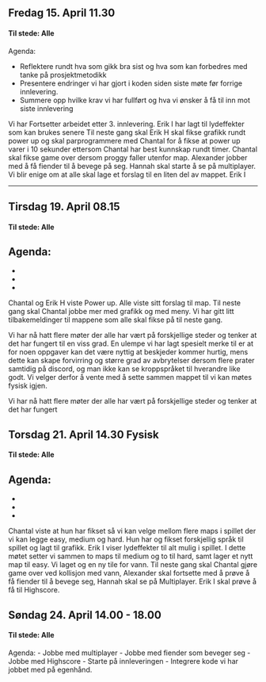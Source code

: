## Fredag 15. April 11.30
#### Til stede: Alle
Agenda: 
- Reflektere rundt hva som gikk bra sist og hva som kan forbedres med tanke på prosjektmetodikk
- Presentere endringer vi har gjort i koden siden siste møte før forrige innlevering.
- Summere opp hvilke krav vi har fullført og hva vi ønsker å få til inn mot siste innlevering

Vi har 
Fortsetter arbeidet etter 3. innlevering. 
Erik I har lagt til lydeffekter som kan brukes senere
Til neste gang skal Erik H skal fikse grafikk rundt power up og skal parprogrammere med Chantal for å fikse at power up varer i 10 sekunder ettersom Chantal har best kunnskap rundt timer. Chantal skal fikse game over dersom proggy faller utenfor map. Alexander jobber med å få fiender til å bevege på seg. Hannah skal starte å se på multiplayer. 
Vi blir enige om at alle skal lage et forslag til en liten del av mappet. Erik I

------

## Tirsdag 19. April 08.15
#### Til stede: Alle
Agenda: 
- 
-
-
-

Chantal og Erik H viste Power up. Alle viste sitt forslag til map. Til neste gang skal Chantal jobbe mer med grafikk og med meny. Vi har gitt litt tilbakemeldinger til mappene som alle skal fikse på til neste gang. 

Vi har nå hatt flere møter der alle har vært på forskjellige steder og tenker at det har fungert til en viss grad. En ulempe vi har lagt spesielt merke til er at for noen oppgaver kan det være nyttig at beskjeder kommer hurtig, mens dette kan skape forvirring og større grad av avbrytelser dersom flere prater samtidig på discord, og man ikke kan se kroppspråket til hverandre like godt. Vi velger derfor å vente med å sette sammen mappet til vi kan møtes fysisk igjen. 

Vi har nå hatt flere møter der alle har vært på forskjellige steder og tenker at det har fungert


## Torsdag 21. April 14.30 Fysisk
#### Til stede: Alle
Agenda: 
-
-
-
-

Chantal viste at hun har fikset så vi kan velge mellom flere maps i spillet der vi kan legge easy, medium og hard. Hun har og fikset forskjellig språk til spillet og lagt til grafikk. Erik I viser lydeffekter til alt mulig i spillet. I dette møtet setter vi sammen to maps til medium og to til hard, samt lager et nytt map til easy. Vi laget og en ny tile for vann. Til neste gang skal Chantal gjøre game over ved kollisjon med vann, Alexander skal fortsette med å prøve å få fiender til å bevege seg, Hannah skal se på Multiplayer. Erik I skal prøve å få til Highscore.


## Søndag 24. April 14.00 - 18.00
#### Til stede: Alle
Agenda:
	- Jobbe med multiplayer
	- Jobbe med fiender som beveger seg
	- Jobbe med Highscore
	- Starte på innleveringen
	- Integrere kode vi har jobbet med på egenhånd.

